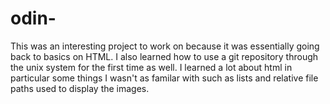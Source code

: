 # odin-
This was an interesting project to work on because it was essentially going back to basics on HTML. I also learned how to use a git repository through the unix system for the first time as well. I learned a lot about html in particular some things I wasn't as familar with such as lists and relative file paths used to display the images. 